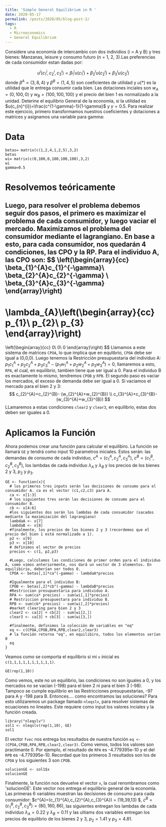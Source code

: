 ```yaml
---
title: 'Simple General Equilibrium in R '
date: 2020-05-17
permalink: /posts/2020/05/blog-post-2/
tags:
  - R
  - Microeconomics
  - General Equilibrium
---
```


Considere una economía de intercambio con dos individios (i = A y B) y tres bienes: Manzanas, leisure y consumo futuro (n = 1, 2, 3).Las preferencias de cada consumidor estan dadas por:

$$u^{i}(c_{1}^{i},c_{2}^{i},c_{3}^{i}) = \beta_{1}^{i}u(c_{1}^{i}) + \beta_{2}^{i}u(c_{2}^{i})+\beta_{3}^{i}u(c_{3}^{i})$$
donde $\beta^{A}=(3,8,4)$ y $\beta^{B}=(1,4,5)$ son coeficientes de utilidad y $u(*)$ es la utilidad que le entrega consumir cada bien. Las dotaciones inciales son $w_{A}=(0,100,0)$ y $w_{B}=(100,100,100)$ y el precio del bien 1 es normalizado a la unidad. Deterine el equilibrio General de la economía, si la utilidad es $u(c_{n}^{i})=\frac{c^{1-\gamma}-1}{1-\gamma}$ y $\gamma=0.5$.
Para realizar este ejercicio, primero transformamos nuestros coeficientes y dotaciones a matrices y asignamos una variable para gamma:
# Data
```{r matrices, echo=TRUE}
betas= matrix(c(1,2,4,1,2,5),3,2)
betas
wi= matrix(c(0,100,0,100,100,100),3,2)
wi
gamma=0.5
```
# Resolvemos teóricamente


Luego, para resolver el problema debemos seguir dos pasos, el primero es maximizar el problema de cada consumidor, y luego vaciar el mercado. Maximizamos el problema del consumidor mediante el lagrangiano. En base a esto, para cada consumidor, nos quedarán 4 condiciones, las CPO y la RP.
Para el individuo A, las CPO son:
$$
\left(\begin{array}{cc} 
 \beta_{1}^{A}c_{1}^{-\gamma}\\
\beta_{2}^{A}c_{2}^{-\gamma} \\
\beta_{3}^{A}c_{3}^{-\gamma}
\end{array}\right)
-
\lambda_{A}\left(\begin{array}{cc} 
p_{1}\\ 
p_{2}\\
p_{3}
\end{array}\right)
=
\left(\begin{array}{cc} 
0\\ 
0\\
0
\end{array}\right)
$$
Llamamos a este sistema de matrices `CPOA`, lo que implica que en equlibrio, `CPOA` debe ser igual a (0,0,0). Luego tenemos la Restricción presupuestaria del individuo A: $p_{1}c_{1}^{A}+p_{2}c_{2}^{A}+p_{3}c_{3}^{A}-(p_{1}w_{1}^{A}+p_{2}w_{2}^{A}+p_{3}w_{3}^{A})=0$, llamaremos a esto, `RPA`, el cual, en equilibrio, tambien tiene que ser igual a 0. Para el individuo B es exactamente lo mismo, tendremos `CPOB` y `RPB`.
El segundo paso es vaciar los mercados, el exceso de demanda debe ser igual a 0. Si vaciamos el mercado para el bien 2 y 3:
$$ c_{2}^{A}+c_{2}^{B}- (w_{2}^{A}+w_{2}^{B}) \\
c_{3}^{A}+c_{3}^{B}- (w_{3}^{A}+w_{3}^{B}) $$
LLamaremos a estas condiciones `clear2` y `clear3`, en equilibrio, estas dos deben ser iguales a 0.


# Aplicamos la Función


Ahora podemos crear una función para calcular el equilibiro. La función se llamará `GE` y tendrá como input 10 parametros iniciales. Estos serán: las demandas de consumo de cada individuo, $c^{A}=(c_{1}^{A},c_{2}^{A},c_{3}^{A})$, $c^{B}=(c_{1}^{B},c_{2}^{B},c_{3}^{B})$, los lambdas de cada individuo $\lambda_{A}$ y $\lambda_{B}$ y los precios de los bienes 2 y 3, $p_{2}$  y $p_{3}$.
```{r GE,echo=TRUE}
GE <- function(x){
  # los primeros tres inputs serán las decisiones de consumo para el consumidor A. ca es el vector (c1,c2,c3) para A.
  ca <- x[1:3]
  # los siguientes tres serán las decisiones de consumo para el consumidor B.
  cb <- x[4:6]
  #los siguientes dos serán los lambdas de cada consumidor (sacados mediante la maximización del lagrangiano)
  lambdaA <- x[7]
  lambdaB <- x[8]
  #finalmente, los precios de los bienes 2 y 3 (recordemos que el precio del bien 1 está normalizado a 1).
  p2 <- x[9]
  p3 <- x[10]
  # definimos el vector de precios
  precios <- c(1, p2,p3)
  
  #Luego, calculamos las condiciones de primer orden para el individuo A, como vimos anteriormente, nos dará un vector de 3 elementos. En equilibirio, deberían ser todos 0.
  CPOA <- betas[,1]*ca^(-gamma) - lambdaA*precios 
  
  #Igualmente para el individuo B:
  CPOB <- betas[,2]*cb^(-gamma) - lambdaB*precios
  #Restriccion presupuestaria para individuo A.
  RPA <- sum(ca* precios) - sum(wi[,1]*precios)
  # Restriccion presupuestara para individuo B.
  RPB <- sum(cb* precios) - sum(wi[,2]*precios)
  #market clearing para bien 2 y 3
  clear2 <- ca[2] + cb[2] - sum(wi[2,])
  clear3 <- ca[3] + cb[3] - sum(wi[3,])
  
  #finalmente, definimos la colección de variables en "eq"
  eq <- c(CPOA,CPOB,RPA,RPB,clear2,clear3)
  # la función retorna "eq", en equilibiro, todos los elementos serían 0 
  eq
}
```
Veamos como se comporta el equilibrio si mi `x` inicial es `c(1,1,1,1,1,1,1,1,1,1)`.
```{r eq1, echo=TRUE}
GE(rep(1,10))
```
Como vemos, este no un equilibrio, las condiciones no son iguales a 0, y los mercados no se vacían (-198) para el bien 2 ni para el bien 3 (-98). Tampoco se cumple equilibrio en las Restricciones presupuestarias, -97 para A y -198 para B. Entonces.... como encontramos las soluciones?
Para esto utilizaremos un package llamado `nleqslv`, para resolver sistemas de ecuaciones no lineales. Este requiere como input los valores inciales y la función creada.
```{r solving, echo=TRUE}
library("nleqslv")
sol1 <- nleqslv(rep(1,10), GE)
sol1
```
El vector `fvec` nos entrega los resultados de nuestra función `eq <-(CPOA,CPOB,RPA,RPB,clear2,clear3)`. Como vemos, todos los valores son practimante 0.  Por ejemplo, el resultado de `RPA` es -4.779395e-10 y el del `RPB` es -4.779395e-10. Recordad que los primeros 3 resultados son los de `CPOA` y los siguientes 3 son `CPOB`.
```{r x, echo=TRUE}
solucionGE <- sol1$x
solucionGE
```
Finalmente, la función nos devuelve  el vector `x`, la cual renombramos como 'solucionGE'. 
Este vector nos entrega el equilibrio general de la economía. Las primeras 6 variables muestran las decisiones de consumo para cada consumidor: $c^{A}=(c_{1}^{A},c_{2}^{A},c_{3}^{A}) = (19,39,13) $, $c^{B}=(c_{1}^{B},c_{2}^{B},c_{3}^{B})= (80, 160, 86)$, las siguientes entregan los lambdas de cada individuo $\lambda_{A}= 0.22$ y $\lambda_{B} = 0.11$ y las ultiams dos variables entregan los precios de equilibrio de los bienes 2 y 3, $p_{2}=  1.41$  y $p_{3}= 4.81$.

